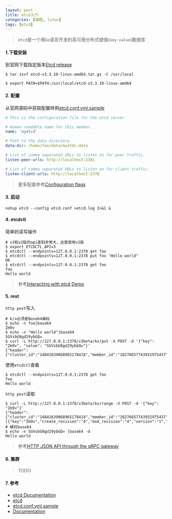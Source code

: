 ```yaml
---
layout: post
title: etcd入门
categories: [编程, linux]
tags: [etcd]
---
```



> `etcd`是一个用`Go`语言开发的高可用分布式键值(`key-value`)数据库

#### 1.下载安装

到官网下载指定版本[Etcd release](https://github.com/etcd-io/etcd/releases)

```
$ tar zxvf etcd-v3.3.10-linux-amd64.tar.gz -C /usr/local

$ export PATH=$PATH:/usr/local/etcd-v3.3.10-linux-amd64
```

#### 2. 配置

从官网源码中获取配置样例[etcd.conf.yml.sample](https://github.com/etcd-io/etcd/blob/master/etcd.conf.yml.sample)

```yaml
# This is the configuration file for the etcd server.

# Human-readable name for this member.
name: 'myetcd'

# Path to the data directory.
data-dir: /home/foo/data/myetdc.data

# List of comma separated URLs to listen on for peer traffic.
listen-peer-urls: http://localhost:2381

# List of comma separated URLs to listen on for client traffic.
listen-client-urls: http://localhost:2378
```

> 更多配置参考[Configuration flags](https://github.com/etcd-io/etcd/blob/master/Documentation/op-guide/configuration.md)

#### 3. 启动

```
nohup etcd --config etcd.conf >etcd.log 2>&1 &
```

#### 4. etcdctl

简单的读写操作
```
# v3和v2版的api差别非常大，这里使用v3版
$ export ETCDCTL_API=3
$ etcdctl --endpoints=127.0.0.1:2378 get foo
$ etcdctl --endpoints=127.0.0.1:2378 put foo "Hello world"
OK
$ etcdctl --endpoints=127.0.0.1:2378 get foo
foo
Hello world
```

> 参考[Interacting with etcd](https://coreos.com/etcd/docs/latest/dev-guide/interacting_v3.html#read-keys)
> [Demo](https://coreos.com/etcd/docs/latest/demo.html)

#### 5. rest

`http post`写入
```
# k/v必须是Base64编码
$ echo -n foo|base64
Zm9v
$ echo -n "Hello world"|base64
SGVsbG8gd29ybGQ=
$ curl -L http://127.0.0.1:2378/v3beta/kv/put -X POST -d '{"key": "Zm9v", "value": "SGVsbG8gd29ybGQ="}'
{"header":{"cluster_id":"14841639068965178418","member_id":"10276657743932975437","revision":"4","raft_term":"2"}}
```

使用`etcdctl`查看
```
$ etcdctl --endpoints=127.0.0.1:2378 get foo
foo
Hello world
```

`http post`读取
```
$ curl -L http://127.0.0.1:2378/v3beta/kv/range -X POST -d '{"key": "Zm9v"}'
{"header":{"cluster_id":"14841639068965178418","member_id":"10276657743932975437","revision":"4","raft_term":"2"},"kvs":[{"key":"Zm9v","create_revision":"4","mod_revision":"4","version":"1","value":"SGVsbG8gd29ybGQ="}],"count":"1"}
# 解码base64
$ echo -n SGVsbG8gd29ybGQ= |base64 -d
Hello world
```

> 参考[HTTP JSON API through the gRPC gateway](https://github.com/etcd-io/etcd/blob/master/Documentation/dev-guide/api_grpc_gateway.md)

#### 6. 集群

> TODO

#### 7. 参考
* [etcd Documentation](https://coreos.com/etcd/docs/latest/)
* [etcd](https://github.com/etcd-io/etcd/tree/master)
* [etcd.conf.yml.sample](https://github.com/etcd-io/etcd/blob/master/etcd.conf.yml.sample)
* [Documentation](https://github.com/etcd-io/etcd/blob/master/Documentation/docs.md)